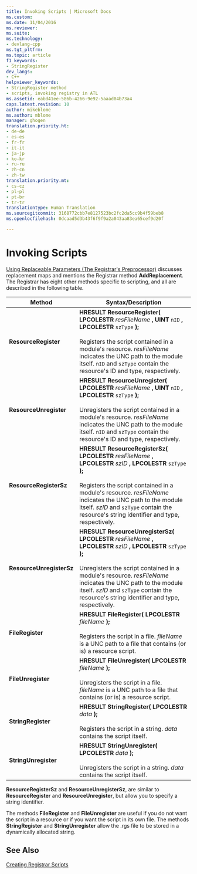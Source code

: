 ```yaml
---
title: Invoking Scripts | Microsoft Docs
ms.custom: 
ms.date: 11/04/2016
ms.reviewer: 
ms.suite: 
ms.technology:
- devlang-cpp
ms.tgt_pltfrm: 
ms.topic: article
f1_keywords:
- StringRegister
dev_langs:
- C++
helpviewer_keywords:
- StringRegister method
- scripts, invoking registry in ATL
ms.assetid: eabd41ee-586b-4266-9e92-5aaad04b73a4
caps.latest.revision: 10
author: mikeblome
ms.author: mblome
manager: ghogen
translation.priority.ht:
- de-de
- es-es
- fr-fr
- it-it
- ja-jp
- ko-kr
- ru-ru
- zh-cn
- zh-tw
translation.priority.mt:
- cs-cz
- pl-pl
- pt-br
- tr-tr
translationtype: Human Translation
ms.sourcegitcommit: 3168772cbb7e8127523bc2fc2da5cc9b4f59beb8
ms.openlocfilehash: 0dcaad5d3b43f6f9f9a2a043aa83ea65cef9d20f

---
```

# Invoking Scripts
[Using Replaceable Parameters (The Registrar's Preprocessor)](../atl/using-replaceable-parameters-the-registrar-s-preprocessor.md) discusses replacement maps and mentions the Registrar method **AddReplacement**. The Registrar has eight other methods specific to scripting, and all are described in the following table.  
  
|Method|Syntax/Description|  
|------------|-------------------------|  
|**ResourceRegister**|**HRESULT ResourceRegister( LPCOLESTR**  *resFileName* **, UINT**  `nID` **, LPCOLESTR**  `szType` **);**<br /><br /> Registers the script contained in a module's resource. *resFileName* indicates the UNC path to the module itself. `nID` and `szType` contain the resource's ID and type, respectively.|  
|**ResourceUnregister**|**HRESULT ResourceUnregister( LPCOLESTR**  *resFileName* **, UINT**  `nID` **, LPCOLESTR**  `szType` **);**<br /><br /> Unregisters the script contained in a module's resource. *resFileName* indicates the UNC path to the module itself. `nID` and `szType` contain the resource's ID and type, respectively.|  
|**ResourceRegisterSz**|**HRESULT ResourceRegisterSz( LPCOLESTR**  *resFileName* **, LPCOLESTR**  *szID* **, LPCOLESTR**  `szType` **);**<br /><br /> Registers the script contained in a module's resource. *resFileName* indicates the UNC path to the module itself. *szID* and `szType` contain the resource's string identifier and type, respectively.|  
|**ResourceUnregisterSz**|**HRESULT ResourceUnregisterSz( LPCOLESTR**  *resFileName* **, LPCOLESTR**  *szID* **, LPCOLESTR**  `szType` **);**<br /><br /> Unregisters the script contained in a module's resource. *resFileName* indicates the UNC path to the module itself. *szID* and `szType` contain the resource's string identifier and type, respectively.|  
|**FileRegister**|**HRESULT FileRegister( LPCOLESTR**  *fileName*  **);**<br /><br /> Registers the script in a file. *fileName* is a UNC path to a file that contains (or is) a resource script.|  
|**FileUnregister**|**HRESULT FileUnregister( LPCOLESTR**  *fileName*  **);**<br /><br /> Unregisters the script in a file. *fileName* is a UNC path to a file that contains (or is) a resource script.|  
|**StringRegister**|**HRESULT StringRegister( LPCOLESTR**  *data*  **);**<br /><br /> Registers the script in a string. *data* contains the script itself.|  
|**StringUnregister**|**HRESULT StringUnregister( LPCOLESTR**  *data*  **);**<br /><br /> Unregisters the script in a string. *data* contains the script itself.|  
  
 **ResourceRegisterSz** and **ResourceUnregisterSz**, are similar to **ResourceRegister** and **ResourceUnregister**, but allow you to specify a string identifier.  
  
 The methods **FileRegister** and **FileUnregister** are useful if you do not want the script in a resource or if you want the script in its own file. The methods **StringRegister** and **StringUnregister** allow the .rgs file to be stored in a dynamically allocated string.  
  
## See Also  
 [Creating Registrar Scripts](../atl/creating-registrar-scripts.md)




<!--HONumber=Jan17_HO2-->


